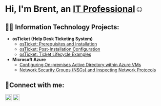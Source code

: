 <h1>Hi, I'm Brent, an <a href="https://linkedin.com/in/brentdomingo26">IT Professional</a>☺</h1>

<h2>👨‍💻 Information Technology Projects:</h2>

- <b>osTicket (Help Desk Ticketing System)</b>
  - [osTicket: Prerequisites and Installation](https://github.com/Burentu26/osticket-prereqs)
  - [osTicket: Post-Installation Configuration](https://github.com/Burentu26/post-install-config)
  - [osTicket: Ticket Lifecycle Examples](https://github.com/Burentu26/ticket-lifecycle)
- <b>Microsoft Azure</b>
  - [Configuring On-premises Active Directory within Azure VMs](https://github.com/Burentu26/configure-ad)
  - [Network Security Groups (NSGs) and Inspecting Network Protocols](https://github.com/Burentu26/azure-network-protocols)

<h2>🤳Connect with me:</h2>

[<img align="left" alt="Burentu26 | LinkedIn" width="22px" src="https://cdn.jsdelivr.net/npm/simple-icons@v3/icons/linkedin.svg" />][linkedin]
[<img align="left" alt="Burentu26 | Instagram" width="22px" src="https://cdn.jsdelivr.net/npm/simple-icons@v3/icons/instagram.svg" />][instagram]

[linkedin]: https://linkedin.com/in/brentdomingo26
[instagram]: https://www.instagram.com/b3ntz_d_gr3at/


